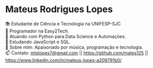 # Mateus Rodrigues Lopes

📚 Estudante de Ciência e Tecnologia na UNIFESP-SJC
<br/>💼 Programador na Easy2Tech.
<br/>🐍 Atuando com Python para Data Science e Automações.
<br/>📝 Estudando JavaScript e SQL.
<br/>💬 Sobre mim: Apaixonado por música, programação e tecnologia.
<br/>📫 Contato: mtslopes7@gmail.com || https://github.com/mates125 || https://www.linkedin.com/in/mateus-lopes-a209791b0/

